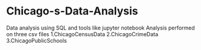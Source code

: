 # Chicago-s-Data-Analysis
Data analysis using SQL and tools like jupyter notebook
Analysis performed on three csv files 
1.ChicagoCensusData
2.ChicagoCrimeData
3.ChicagoPublicSchools
